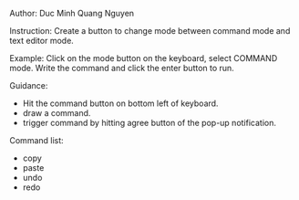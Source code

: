 Author: Duc Minh Quang Nguyen

Instruction: Create a button to change mode between command mode and text editor mode.

Example: Click on the mode button on the keyboard, select COMMAND mode. Write the command and click the enter button to run.

Guidance:
- Hit the command button on bottom left of keyboard.
- draw a command.
- trigger command by hitting agree button of the pop-up notification.

Command list:
- copy
- paste
- undo
- redo
  
